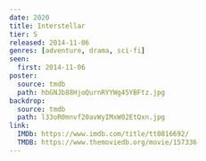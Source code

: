 ```yaml
---
date: 2020
title: Interstellar
tier: S
released: 2014-11-06
genres: [adventure, drama, sci-fi]
seen:
  first: 2014-11-06
poster:
  source: tmdb
  path: hbGNJb88HjoQurnRYYWg45YBFtz.jpg
backdrop:
  source: tmdb
  path: l33oR0mnvf20avWyIMxW02EtQxn.jpg
link:
  IMDb: https://www.imdb.com/title/tt0816692/
  TMDB: https://www.themoviedb.org/movie/157336
---
```

